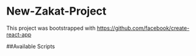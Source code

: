 # New-Zakat-Project

This project was bootstrapped with <https://github.com/facebook/create-react-app>

##Available Scripts
